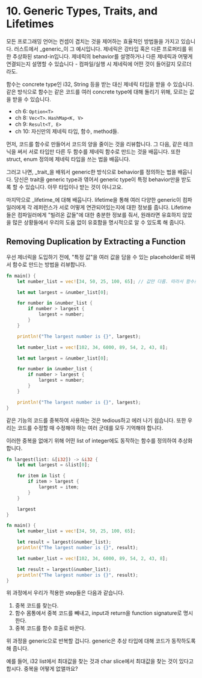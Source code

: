 # 10. Generic Types, Traits, and Lifetimes

모든 프로그래밍 언어는 컨셉이 겹치는 것을 제어하는 효율적인 방법들을 가지고
있습니다.
러스트에서 _generic_이 그 예시입니다. 제네릭은 강타입 혹은 다른 프로퍼티를 위한
추상화된 stand-in입니다. 제네릭의 behavior를 설명하거나 다른 제네릭과 어떻게
연결되는지 설명할 수 있습니다 - 컴파일/실행 시 제네릭에 어떤 것이 들어갈지 모르더라도.

함수는 concrete type인 i32, String 등을 받는 대신 제네릭 타입을 받을 수
있습니다. 같은 방식으로 함수는 같은 코드를 여러 concrete type에 대해 돌리기
위해, 모르는 값을 받을 수 있습니다.

- ch 6: `Option<T>`
- ch 8: `Vec<T>`. `HashMap<K, V>`
- ch 9: `Result<T, E>`
- ch 10: 자신만의 제네릭 타입, 함수, method들.

먼저, 코드를 함수로 만들어서 코드의 양을 줄이는 것을 리뷰합니다. 그 다음, 같은
테크닉을 써서 서로 타입만 다른 두 함수를 제네릭 함수로 만드는 것을 배웁니다.
또한 struct, enum 정의에 제네릭 타입을 쓰는 법을 배웁니다.

그러고 나면, _trait_을 배워서 generic한 방식으로 behavior를 정의하는 법을
배웁니다. 당신은 trait을 generic type과 엮어서 generic type이 특정 behavior만을
받도록 할 수 있습니다. 아무 타입이나 받는 것이 아니고요.

마지막으로 _lifetime_에 대해 배웁니다. lifetime을 통해 여러 다양한 generic이 컴파일러에게 각
레퍼런스가 서로 어떻게 연관되어있는지에 대한 정보를 줍니다. Lifetime들은
컴파일러에게 "빌려온 값들"에 대한 충분한 정보를 줘서, 원래라면 유효하지 않았을
많은 상황들에서 우리의 도움 없이 유효함을 명시적으로 알 수 있도록 해 줍니다.

## Removing Duplication by Extracting a Function

우선 제너릭을 도입하기 전에, "특정 값"을 여러 값을 담을 수 있는 placeholder로
바꿔서 함수로 만드는 방법을 리뷰합니다.

```rust
fn main() {
    let number_list = vec![34, 50, 25, 100, 65]; // 값만 다름. 따라서 함수로.

    let mut largest = &number_list[0];

    for number in &number_list {
        if number > largest {
            largest = number;
        }
    }

    println!("The largest number is {}", largest);

    let number_list = vec![102, 34, 6000, 89, 54, 2, 43, 8];

    let mut largest = &number_list[0];

    for number in &number_list {
        if number > largest {
            largest = number;
        }
    }

    println!("The largest number is {}", largest);
}
```

같은 기능의 코드를 중복하여 사용하는 것은 tedious하고 에러 나기 쉽습니다. 또한
우리는 코드를 수정할 때 수정해야 하는 여러 군데를 모두 기억해야 합니다.

이러한 중복을 없애기 위해 어떤 list of integer에도 동작하는 함수를 정의하여
추상화합니다.

```rust
fn largest(list: &[i32]) -> &i32 {
    let mut largest = &list[0];

    for item in list {
        if item > largest {
            largest = item;
        }
    }

    largest
}

fn main() {
    let number_list = vec![34, 50, 25, 100, 65];

    let result = largest(&number_list);
    println!("The largest number is {}", result);

    let number_list = vec![102, 34, 6000, 89, 54, 2, 43, 8];

    let result = largest(&number_list);
    println!("The largest number is {}", result);
}
```

위 과정에서 우리가 적용한 step들은 다음과 같습니다.
1. 중복 코드를 찾는다.
2. 함수 몸통에서 중복 코드를 빼내고, input과 return을 function signature로
   명시한다.
3. 중복 코드를 함수 호출로 바꾼다.

위 과정을 generic으로 반복할 겁니다. generic은 추상 타입에 대해 코드가
동작하도록 해 줍니다.

예를 들어, i32 list에서 최대값을 찾는 것과 char slice에서 최대값을 찾는 것이
있다고 합시다. 중복을 어떻게 없앨까요?
